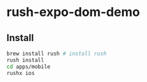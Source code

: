 # rush-expo-dom-demo

## Install

```bash
brew install rush # install rush
rush install
cd apps/mobile
rushx ios
```

